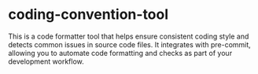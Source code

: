 # coding-convention-tool
This is a code formatter tool that helps ensure consistent coding style and detects common issues in source code files.  It integrates with pre-commit, allowing you to automate code formatting and checks as part of your development workflow.

